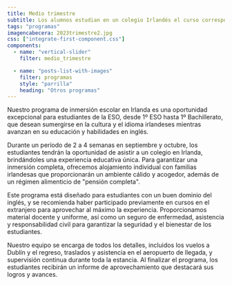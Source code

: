 ```yaml
---
title: Medio trimestre
subtitle: Los alumnos estudian en un colegio Irlandés el curso correspondiente a su equivalente en España, reincorporándose a la vuelta del viaje.
tags: "programas"
imagencabecera: 2023trimestre2.jpg
css: ["integrate-first-component.css"]
components:
  - name: "vertical-slider"
    filter: medio_trimestre

  - name: "posts-list-with-images"
    filter: programas
    style: "parrilla"
    heading: "Otros programas"
---
```


Nuestro programa de inmersión escolar en Irlanda es una oportunidad excepcional para estudiantes de la ESO, desde 1º ESO hasta 1º Bachillerato, que desean sumergirse en la cultura y el idioma irlandeses mientras avanzan en su educación y habilidades en inglés.

Durante un período de 2 a 4 semanas en septiembre y octubre, los estudiantes tendrán la oportunidad de asistir a un colegio en Irlanda, brindándoles una experiencia educativa única. Para garantizar una inmersión completa, ofrecemos alojamiento individual con familias irlandesas que proporcionarán un ambiente cálido y acogedor, además de un régimen alimenticio de "pensión completa".

Este programa está diseñado para estudiantes con un buen dominio del inglés, y se recomienda haber participado previamente en cursos en el extranjero para aprovechar al máximo la experiencia. Proporcionamos material docente y uniforme, así como un seguro de enfermedad, asistencia y responsabilidad civil para garantizar la seguridad y el bienestar de los estudiantes.

Nuestro equipo se encarga de todos los detalles, incluidos los vuelos a Dublín y el regreso, traslados y asistencia en el aeropuerto de llegada, y supervisión continua durante toda la estancia. Al finalizar el programa, los estudiantes recibirán un informe de aprovechamiento que destacará sus logros y avances.
